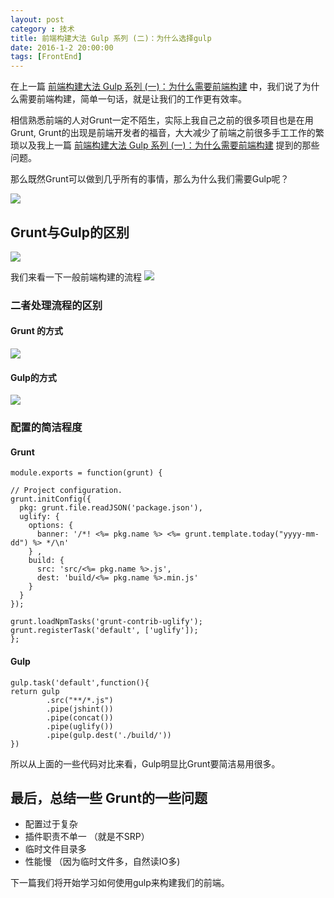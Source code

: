 ```yaml
---
layout: post
category : 技术
title: 前端构建大法 Gulp 系列 (二)：为什么选择gulp 
date: 2016-1-2 20:00:00
tags: [FrontEnd]
---
```





在上一篇 [前端构建大法 Gulp 系列 (一)：为什么需要前端构建](http://deshui.wang/%E6%8A%80%E6%9C%AF/2016/01/01/why-need-front-end-build/) 中，我们说了为什么需要前端构建，简单一句话，就是让我们的工作更有效率。

相信熟悉前端的人对Grunt一定不陌生，实际上我自己之前的很多项目也是在用Grunt, Grunt的出现是前端开发者的福音，大大减少了前端之前很多手工工作的繁琐以及我上一篇 [前端构建大法 Gulp 系列 (一)：为什么需要前端构建](http://deshui.wang/%E6%8A%80%E6%9C%AF/2016/01/01/why-need-front-end-build/) 提到的那些问题。

那么既然Grunt可以做到几乎所有的事情，那么为什么我们需要Gulp呢？

<img class="img-responsive" src="https://cdn.jsdelivr.net/gh/wangdeshui/blogpics@master/gulp/1.png" />

## Grunt与Gulp的区别

<img class="img-responsive" src="https://cdn.jsdelivr.net/gh/wangdeshui/blogpics@master/gulp/2.png" />

我们来看一下一般前端构建的流程
<img class="img-responsive" src="https://cdn.jsdelivr.net/gh/wangdeshui/blogpics@master/gulp/3.png" />

###  二者处理流程的区别
#### Grunt 的方式

<img class="img-responsive" src="https://cdn.jsdelivr.net/gh/wangdeshui/blogpics@master/gulp/4.png" />

#### Gulp的方式

<img class="img-responsive" src="https://cdn.jsdelivr.net/gh/wangdeshui/blogpics@master/gulp/5.png" />

###  配置的简洁程度

#### Grunt

    module.exports = function(grunt) {

    // Project configuration.
    grunt.initConfig({
      pkg: grunt.file.readJSON('package.json'),
      uglify: {
        options: {
          banner: '/*! <%= pkg.name %> <%= grunt.template.today("yyyy-mm-dd") %> */\n'
        } ,
        build: {
          src: 'src/<%= pkg.name %>.js',
          dest: 'build/<%= pkg.name %>.min.js'
        }
      }
    });
 
    grunt.loadNpmTasks('grunt-contrib-uglify'); 
    grunt.registerTask('default', ['uglify']);
    };

#### Gulp

    gulp.task('default',function(){    
    return gulp
            .src("**/*.js")
            .pipe(jshint())
            .pipe(concat())
            .pipe(uglify())
            .pipe(gulp.dest('./build/'))        
    })

所以从上面的一些代码对比来看，Gulp明显比Grunt要简洁易用很多。

## 最后，总结一些 Grunt的一些问题

* 配置过于复杂
* 插件职责不单一 （就是不SRP）
* 临时文件目录多
* 性能慢 （因为临时文件多，自然读IO多)

下一篇我们将开始学习如何使用gulp来构建我们的前端。